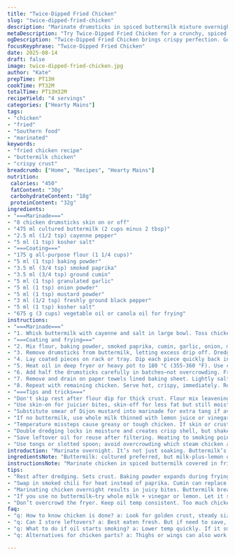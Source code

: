 ```yaml
---
title: "Twice-Dipped Fried Chicken"
slug: "twice-dipped-fried-chicken"
description: "Marinate drumsticks in spiced buttermilk mixture overnight. Flour coating mixed with leavening and aromatic dry spices for extra texture and flavor. Double dredging for thicker, crispier crust. Frying in vegetable oil heated to 180 °C, turning often for even cook. Use internal temp and crisp sound as doneness cues. Serves four. Variations suggest swapping paprika with smoked chili, mustard powder to cumin, more garlic powder for punch; can substitute chicken thighs or wings. Avoid overfilling fryer to maintain oil temperature. Drain excess oil on paper towels before plating. Salt after frying for dry crust."
metaDescription: "Try Twice-Dipped Fried Chicken for a crunchy, spiced crust. Easy, flavorful dish, marinated overnight for tender results."
ogDescription: "Twice-Dipped Fried Chicken brings crispy perfection. Golden, flavorful, always a hit. Perfect for gatherings, easy to customize."
focusKeyphrase: "Twice-Dipped Fried Chicken"
date: 2025-08-14
draft: false
image: twice-dipped-fried-chicken.jpg
author: "Kate"
prepTime: PT13H
cookTime: PT32M
totalTime: PT13H32M
recipeYield: "4 servings"
categories: ["Hearty Mains"]
tags:
- "chicken"
- "fried"
- "Southern food"
- "marinated"
keywords:
- "fried chicken recipe"
- "buttermilk chicken"
- "crispy crust"
breadcrumb: ["Home", "Recipes", "Hearty Mains"]
nutrition: 
 calories: "450"
 fatContent: "30g"
 carbohydrateContent: "18g"
 proteinContent: "32g"
ingredients:
- "===Marinade==="
- "8 chicken drumsticks skin on or off"
- "475 ml cultured buttermilk (2 cups minus 2 tbsp)"
- "2.5 ml (1/2 tsp) cayenne pepper"
- "5 ml (1 tsp) kosher salt"
- "===Coating==="
- "175 g all-purpose flour (1 1/4 cups)"
- "5 ml (1 tsp) baking powder"
- "3.5 ml (3/4 tsp) smoked paprika"
- "3.5 ml (3/4 tsp) ground cumin"
- "5 ml (1 tsp) granulated garlic"
- "5 ml (1 tsp) onion powder"
- "5 ml (1 tsp) mustard powder"
- "3 ml (1/2 tsp) freshly ground black pepper"
- "5 ml (1 tsp) kosher salt"
- "675 g (3 cups) vegetable oil or canola oil for frying"
instructions:
- "===Marinade==="
- "1. Whisk buttermilk with cayenne and salt in large bowl. Toss chicken in marinade until submerged. Cover tightly; refrigerate 12-14 hours to tenderize and infuse spice."
- "===Coating and frying==="
- "2. Mix flour, baking powder, smoked paprika, cumin, garlic, onion, mustard, pepper, and salt in wide shallow dish. Sift or stir well for even spice distribution."
- "3. Remove drumsticks from buttermilk, letting excess drip off. Dredge chicken fully in flour mix; press gently to adhere."
- "4. Lay coated pieces on rack or tray. Dip each piece quickly back into buttermilk, then back into flour mixture for double coating. Shake off excess. Rest 15 minutes to set crust—crucial for crunch and adhesion."
- "5. Heat oil in deep fryer or heavy pot to 180 °C (355-360 °F). Use candy or deep-fry thermometer—temperature control key to avoid greasy or undercooked chicken."
- "6. Add half the drumsticks carefully in batches—not overcrowding. Fry 14-16 minutes, flipping every 4-5 minutes. Listen for steady sizzle, watch crust turn golden amber, no dark spots. Internal temp should hit 79-82 °C (175-180 °F). Test by piercing thickest part near bone; juices run clear, not pink."
- "7. Remove and drain on paper towels lined baking sheet. Lightly salt immediately to season crust, not the wet batter."
- "8. Repeat with remaining chicken. Serve hot, crispy, immediately. Resting chicken here softens crust, so eat fast or re-crisp in hot oven if needed."
- "===Tips and tricks==="
- "Don't skip rest after flour dip for thick crust. Flour mix leavening (baking powder) puffs crust, creating texture gap against tender meat inside. Buttermilk tenderizes proteins, adds tang and slight sweetness."
- "Use skin-on for juicier bites, skin-off for less fat but still moist if marinated long enough."
- "Substitute smear of Dijon mustard into marinade for extra tang if avoiding dry mustard powder."
- "If no buttermilk, use whole milk thinned with lemon juice or vinegar—let sit 10 minutes before marinating."
- "Temperature missteps cause greasy or tough chicken. If skin or crust browns too fast, lower heat by 5-10 °C. If oil cools when adding too much chicken, wait to reheat before next batch."
- "Double dredging locks in moisture and creates crisp shell, but shake off excess flour to avoid sogginess or clumps."
- "Save leftover oil for reuse after filtering. Heating to smoking point degrades oil and flavor, trash it."
- "Use tongs or slotted spoon; avoid overcrowding which steam chicken and ruin crust."
introduction: "Marinate overnight. It’s not just soaking. Buttermilk’s lactic acid breaks down muscle, tenderizes while seasoning. Skip that and expect dry, unevenly flavored bird. Flour mix is more than a coating; baking powder spikes crunch, paprika and cumin replace simple spices with depth. Twice dip for crust layers, no shortcut here. Heat oil right—too cool means oily chicken; too hot, burnt edges and raw inside. Watch crust color closely, that golden deep amber signals Maillard done correctly. Internal heat solid but juicy—the juices clear, no pink, no fudging temperature crucial. Salt after frying to keep crust dry and crisp. Resting after dredging cures coating, prevents loss during frying. Think crispy, juicy, punchy—and repeatable."
ingredientsNote: "Buttermilk: cultured preferred, but milk-plus-lemon or vinegar substitute works if fresh. Adjust acid if swapping. Double dredge essential for crunch hold. Leavening in flour mix puffs crust—don’t skip baking powder, or texture dulls. Spices can swap but balance heat and aroma: cumin adds earthiness replacing mustard powder’s sharpness. Smoked paprika gives subtle depth vs regular sweet paprika. Salt timed to after fry keeps crust dry; mixing salt into buttermilk also layers flavor inside. Oil choice impacts smoke point and flavor: vegetable or canola oils preferred neutral. Hold oil steady temp for margin of error; thermometer key investment. Skin on or off based on preference, but skin locks flavor and fat, increasing succulence."
instructionsNote: "Marinate chicken in spiced buttermilk covered in fridge minimum 12 hours. Dredge twice in flour-spice baking powder mix, resting 15 minutes before frying to set crust. Heat oil to near 180 °C. Fry in batches, carefully flipping every 4-5 minutes, target internal 79-82 °C temperature inside thickest part near bone; use instant read thermometer for accuracy. Don’t overcrowd oil or temperature drops, resulting in greasy chicken. Drain well on paper towels, salt immediately but lightly. Watch crust color for cues—not too pale, not burnt; listen for steady crisp sizzle. For best texture, eat promptly or reheat briefly in hot oven to re-crisp. Double dredging, resting crust, and temp control are critical steps often overlooked. Oil degradation leads to off-flavors; discard or filter after 2-3 uses. Adjust spice mix to taste but keep balance between heat and savory notes."
tips:
- "Rest after dredging. Sets crust. Baking powder expands during frying, creates airy crunch. Maintain even oil temp."
- "Swap in smoked chili for heat instead of paprika. Cumin can replace mustard powder too. Adjust according to spice preference."
- "Marinating chicken overnight results in juicy bites. Buttermilk breaks down the fibers—skipping it makes dry results."
- "If you use no buttermilk—try whole milk + vinegar or lemon. Let it sit for 10 minutes. Mimics buttermilk texture."
- "Don’t overcrowd the fryer. Keep oil temp consistent. Too much chicken cools oil, leading to greasy, unevenly cooked pieces."
faq:
- "q: How to know chicken is done? a: Look for golden crust, steady sizzle sound. Use thermometer inside thickest part. Should read 79-82 °C."
- "q: Can I store leftovers? a: Best eaten fresh. But if need to save, fridge till 3 days. Reheat in oven to keep crust."
- "q: What to do if oil starts smoking? a: Lower temp quickly. If it smokes, means it's too hot. Wait to cool before frying."
- "q: Alternatives for chicken parts? a: Thighs or wings can also work. Adjust cooking time, maybe a bit shorter for wings."

---
```


